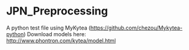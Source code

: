 # JPN_Preprocessing
A python test file using MyKytea (https://github.com/chezou/Mykytea-python)
Download models here: http://www.phontron.com/kytea/model.html
